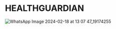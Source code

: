 # HEALTHGUARDIAN


![WhatsApp Image 2024-02-18 at 13 07 47_19174255](https://github.com/user-attachments/assets/351c7682-55ac-425d-847a-456812fb8905)
